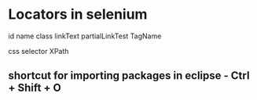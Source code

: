 # Locators in selenium

id
name
class
linkText
partialLinkTest
TagName

css selector
XPath

## shortcut for importing packages in eclipse - Ctrl + Shift + O
